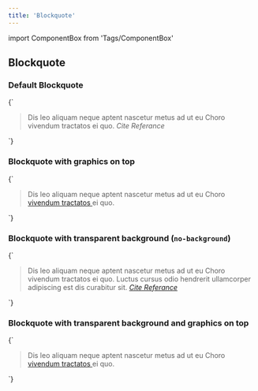 ```yaml
---
title: 'Blockquote'
---
```


import ComponentBox from 'Tags/ComponentBox'

## Blockquote

### Default Blockquote

<ComponentBox hideCode>
{`
<Blockquote data-visual-test="blockquote-default">
  Dis leo aliquam neque aptent nascetur metus ad ut eu Choro vivendum tractatos ei quo.
  <cite>Cite Referance</cite>
</Blockquote>
`}
</ComponentBox>

### Blockquote with graphics on top

<ComponentBox hideCode>
{`
<Blockquote data-visual-test="blockquote-top" className="dnb-blockquote--top">
  Dis leo aliquam neque aptent nascetur metus ad ut eu Choro
  <a className="dnb-anchor" href="/uilib/elements#blockquote">
    vivendum tractatos
  </a> ei quo.
</Blockquote>
`}
</ComponentBox>

### Blockquote with transparent background (`no-background`)

<ComponentBox hideCode>
{`
<Blockquote data-visual-test="blockquote-no-background" className="dnb-blockquote--no-background">
  Dis leo aliquam neque aptent nascetur metus ad ut eu Choro vivendum tractatos ei quo. Luctus cursus odio hendrerit ullamcorper adipiscing est dis curabitur sit.

  <cite>
    <a className="dnb-anchor" href="/uilib/elements#blockquote" target="_blank">
      Cite Referance
    </a>
  </cite>
</Blockquote>
`}
</ComponentBox>

### Blockquote with transparent background and graphics on top

<ComponentBox hideCode>
{`
<Blockquote data-visual-test="blockquote-top-no-background" className="dnb-blockquote--no-background dnb-blockquote--top">
  Dis leo aliquam neque aptent nascetur metus ad ut eu Choro
  <a className="dnb-anchor" href="/uilib/elements#blockquote">
    vivendum tractatos
  </a> ei quo.
</Blockquote>
`}
</ComponentBox>
